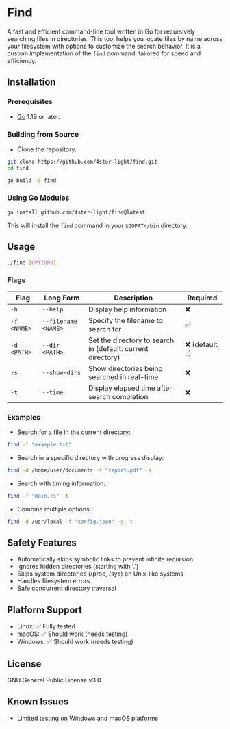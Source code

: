 # Find

A fast and efficient command-line tool written in Go for recursively searching files in directories. This tool helps you locate files by name across your filesystem with options to customize the search behavior. It is a custom implementation of the `find` command, tailored for speed and efficiency.

## Installation

### Prerequisites

- [Go](https://go.dev/doc/install) 1.19 or later.

### Building from Source

- Clone the repository:

```bash
git clone https://github.com/4ster-light/find.git
cd find
```

```bash
go build -o find
```

### Using Go Modules

```bash
go install github.com/4ster-light/find@latest
```

This will install the `find` command in your `$GOPATH/bin` directory.

## Usage

```bash
./find [OPTIONS]
```

### Flags

| Flag        | Long Form           | Description                                                 | Required          |
|-------------|---------------------|-------------------------------------------------------------|-------------------|
| `-h`        | `--help`            | Display help information                                    | ❌                |
| `-f <NAME>` | `--filename <NAME>` | Specify the filename to search for                          | ✅                |
| `-d <PATH>` | `--dir <PATH>`      | Set the directory to search in (default: current directory) | ❌ (default: `.`) |
| `-s`        | `--show-dirs`       | Show directories being searched in real-time                | ❌                |
| `-t`        | `--time`            | Display elapsed time after search completion                | ❌                |

### Examples

- Search for a file in the current directory:

```bash
find -f "example.txt"
```

- Search in a specific directory with progress display:

```bash
find -d /home/user/documents -f "report.pdf" -s
```

- Search with timing information:

```bash
find -f "main.rs" -t
```

- Combine multiple options:

```bash
find -d /usr/local -f "config.json" -s -t
```

## Safety Features

- Automatically skips symbolic links to prevent infinite recursion
- Ignores hidden directories (starting with '.')
- Skips system directories (/proc, /sys) on Unix-like systems
- Handles filesystem errors
- Safe concurrent directory traversal

## Platform Support

- Linux: ✅ Fully tested
- macOS: ✅ Should work (needs testing)
- Windows: ✅ Should work (needs testing)

## License

GNU General Public License v3.0

## Known Issues

- Limited testing on Windows and macOS platforms
